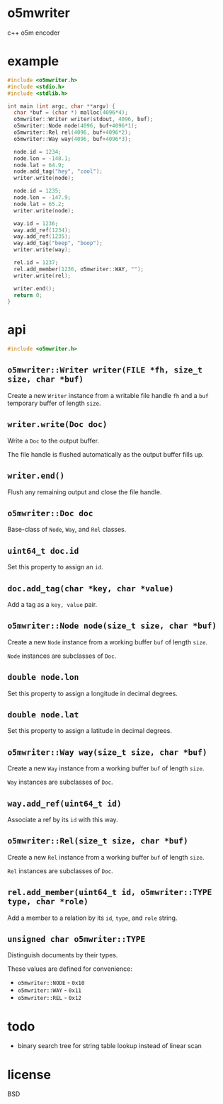 # o5mwriter

c++ o5m encoder

# example

``` c++
#include <o5mwriter.h>
#include <stdio.h>
#include <stdlib.h>

int main (int argc, char **argv) {
  char *buf = (char *) malloc(4096*4);
  o5mwriter::Writer writer(stdout, 4096, buf);
  o5mwriter::Node node(4096, buf+4096*1);
  o5mwriter::Rel rel(4096, buf+4096*2);
  o5mwriter::Way way(4096, buf+4096*3);

  node.id = 1234;
  node.lon = -148.1;
  node.lat = 64.9;
  node.add_tag("hey", "cool");
  writer.write(node);

  node.id = 1235;
  node.lon = -147.9;
  node.lat = 65.2;
  writer.write(node);

  way.id = 1236;
  way.add_ref(1234);
  way.add_ref(1235);
  way.add_tag("beep", "boop");
  writer.write(way);

  rel.id = 1237;
  rel.add_member(1236, o5mwriter::WAY, "");
  writer.write(rel);

  writer.end();
  return 0;
}
```

# api

``` c++
#include <o5mwriter.h>
```

## `o5mwriter::Writer writer(FILE *fh, size_t size, char *buf)`

Create a new `Writer` instance from a writable file handle `fh` and a `buf`
temporary buffer of length `size`.

## `writer.write(Doc doc)`

Write a `Doc` to the output buffer.

The file handle is flushed automatically as the output buffer fills up.

## `writer.end()`

Flush any remaining output and close the file handle.

## `o5mwriter::Doc doc`

Base-class of `Node`, `Way`, and `Rel` classes.

## `uint64_t doc.id`

Set this property to assign an `id`.

## `doc.add_tag(char *key, char *value)`

Add a tag as a `key, value` pair.

## `o5mwriter::Node node(size_t size, char *buf)`

Create a new `Node` instance from a working buffer `buf` of length `size`.

`Node` instances are subclasses of `Doc`.

## `double node.lon`

Set this property to assign a longitude in decimal degrees.

## `double node.lat`

Set this property to assign a latitude in decimal degrees.

## `o5mwriter::Way way(size_t size, char *buf)`

Create a new `Way` instance from a working buffer `buf` of length `size`.

`Way` instances are subclasses of `Doc`.

## `way.add_ref(uint64_t id)`

Associate a ref by its `id` with this way.

## `o5mwriter::Rel(size_t size, char *buf)`

Create a new `Rel` instance from a working buffer `buf` of length `size`.

`Rel` instances are subclasses of `Doc`.

## `rel.add_member(uint64_t id, o5mwriter::TYPE type, char *role)`

Add a member to a relation by its `id`, `type`, and `role` string.

## `unsigned char o5mwriter::TYPE`

Distinguish documents by their types.

These values are defined for convenience:

* `o5mwriter::NODE` - `0x10`
* `o5mwriter::WAY` - `0x11`
* `o5mwriter::REL` - `0x12`

# todo

* binary search tree for string table lookup instead of linear scan

# license

BSD
